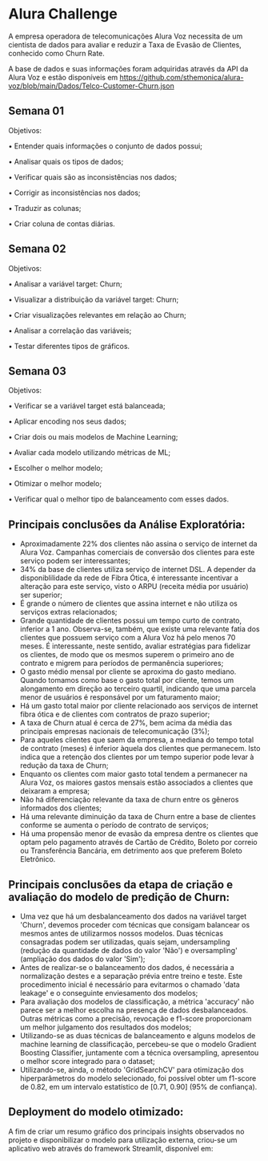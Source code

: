 # Alura Challenge
A empresa operadora de telecomunicações Alura Voz necessita de um cientista de dados para avaliar e reduzir a Taxa de Evasão de Clientes, conhecido como Churn Rate.

A base de dados e suas informações foram adquiridas através da API da Alura Voz e estão disponíveis em https://github.com/sthemonica/alura-voz/blob/main/Dados/Telco-Customer-Churn.json

## Semana 01

Objetivos:

•	Entender quais informações o conjunto de dados possui;

•	Analisar quais os tipos de dados;

•	Verificar quais são as inconsistências nos dados;

•	Corrigir as inconsistências nos dados;

•	Traduzir as colunas;

•	Criar coluna de contas diárias.

## Semana 02

Objetivos:

•	Analisar a variável target: Churn;

•	Visualizar a distribuição da variável target: Churn;

•	Criar visualizações relevantes em relação ao Churn;

•	Analisar a correlação das variáveis;

•	Testar diferentes tipos de gráficos.

## Semana 03

Objetivos:

•	Verificar se a variável target está balanceada;

•	Aplicar encoding nos seus dados;

•	Criar dois ou mais modelos de Machine Learning;

•	Avaliar cada modelo utilizando métricas de ML;

•	Escolher o melhor modelo;

•	Otimizar o melhor modelo;

•	Verificar qual o melhor tipo de balanceamento com esses dados.

## Principais conclusões da Análise Exploratória:

 * Aproximadamente 22% dos clientes não assina o serviço de internet da Alura Voz. Campanhas comerciais de conversão dos clientes para este serviço podem ser interessantes;
 * 34% da base de clientes utiliza serviço de internet DSL. A depender da disponiblilidade da rede de Fibra Ótica, é interessante incentivar a alteração para este serviço, visto o ARPU (receita média por usuário) ser superior;
 * É grande o número de clientes que assina internet e não utiliza os serviços extras relacionados;
 * Grande quantidade de clientes possui um tempo curto de contrato, inferior a 1 ano. Observa-se, também, que existe uma relevante fatia dos clientes que possuem serviço com a Alura Voz há pelo menos 70 meses. É interessante, neste sentido, avaliar estratégias para fidelizar os clientes, de modo que os mesmos superem o primeiro ano de contrato e migrem para períodos de permanência superiores;
 * O gasto médio mensal por cliente se aproxima do gasto mediano. Quando tomamos como base o gasto total por cliente, temos um alongamento em direção ao terceiro quartil, indicando que uma parcela menor de usuários é responsável por um faturamento maior;
 * Há um gasto total maior por cliente relacionado aos serviços de internet fibra ótica e de clientes com contratos de prazo superior;
 * A taxa de Churn atual é cerca de 27%, bem acima da média das principais empresas nacionais de telecomunicação (3%);
 * Para aqueles clientes que saem da empresa, a mediana do tempo total de contrato (meses) é inferior àquela dos clientes que permanecem. Isto indica que a retenção dos clientes por um tempo superior pode levar à redução da taxa de Churn;
 * Enquanto os clientes com maior gasto total tendem a permanecer na Alura Voz, os maiores gastos mensais estão associados a clientes que deixaram a empresa;
 * Não há diferenciação relevante da taxa de churn entre os gêneros informados dos clientes;
 * Há uma relevante diminuição da taxa de Churn entre a base de clientes conforme se aumenta o período de contrato de serviços;
 * Há uma propensão menor de evasão da empresa dentre os clientes que optam pelo pagamento através de Cartão de Crédito, Boleto por correio ou Transferência Bancária, em detrimento aos que preferem Boleto Eletrônico.

## Principais conclusões da etapa de criação e avaliação do modelo de predição de Churn:

 * Uma vez que há um desbalanceamento dos dados na variável target 'Churn', devemos proceder com técnicas que consigam balancear os mesmos antes de utilizarmos nossos modelos. Duas técnicas consagradas podem ser utilizadas, quais sejam, undersampling (redução da quantidade de dados do valor 'Não') e oversampling' (ampliação dos dados do valor 'Sim');
 * Antes de realizar-se o balanceamento dos dados, é necessária a normalização destes e a separação prévia entre treino e teste. Este procedimento inicial é necessário para evitarmos o chamado 'data leakage' e o conseguinte enviesamento dos modelos;
 * Para avaliação dos modelos de classificação, a métrica 'accuracy' não parece ser a melhor escolha na presença de dados desbalanceados. Outras métricas como a precisão, revocação e f1-score proporcionam um melhor julgamento dos resultados dos modelos;
 * Utilizando-se as duas técnicas de balanceamento e alguns modelos de machine learning de classificação, percebeu-se que o modelo Gradient Boosting Classifier, juntamente com a técnica oversampling, apresentou o melhor score integrado para o dataset;
 * Utilizando-se, ainda, o método 'GridSearchCV' para otimização dos hiperparâmetros do modelo selecionado, foi possível obter um f1-score de 0.82, em um intervalo estatístico de [0.71, 0.90] (95% de confiança).

## Deployment do modelo otimizado:

A fim de criar um resumo gráfico dos principais insights observados no projeto e disponibilizar o modelo para utilização externa, criou-se um aplicativo web através do framework Streamlit, disponível em: 
